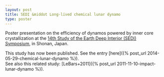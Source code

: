 ```yaml
---
layout: post
title: SEDI &middot Long-lived chemical lunar dynamo
type: poster
---
```


Poster presentation on the efficiency of dynamos powered by inner core crystallization at the [14th
Study of the Earth Deep Interior (SEDI) Symposium](http://www.geo.titech.ac.jp/sedi2014/), in
Shonan, Japan.


This study has now been published. See the entry [here]({% post_url 2014-05-29-chemical-lunar-dynamo %}).    
See also this related study: [LeBars+2011]({% post_url 2011-11-10-impact-lunar-dynamo %}).
